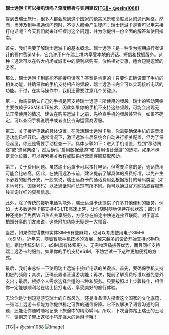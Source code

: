 **瑞士远游卡可以接电话吗？深度解析与实用建议[[TG💪+ @esim1088](https://t.me/s/esim1088)]**

提到去瑞士旅行，很多人都会想到这个国家的绝美风景和高度发达的通讯网络。然而，当涉及到手机通信问题时，不少人都会产生疑问：瑞士远游卡是否可以用来接打电话呢？今天我们就来详细探讨这个问题，并为你提供一份全面的解答和使用指南。

首先，我们需要了解瑞士远游卡的基本概念。瑞士远游卡是一种专为短期旅行者设计的预付费SIM卡，它允许用户在瑞士境内享受本地的通话、短信和数据服务。这种卡通常可以在各大机场或城市中的便利店购买，价格相对实惠，适合短期逗留的游客。

那么，瑞士远游卡到底能不能接电话呢？答案是肯定的！只要你正确设置了手机的相关功能，并确保你的手机支持相应的频段，瑞士远游卡完全可以实现接听电话的功能。不过，在实际操作中，我们还需要注意几个关键点。

第一，你需要确认自己的手机是否支持瑞士远游卡所使用的频段。瑞士的移动网络主要依赖于GSM和LTE技术，因此如果你的手机不支持这些频段，可能会出现无法正常使用的情况。建议在购买远游卡之前，先检查手机的频段兼容性。如果不确定，可以查阅手机说明书或者直接咨询运营商客服。

第二，关于接听电话的具体设置。在激活瑞士远游卡后，你需要确保手机的语音漫游功能已经开启。通常情况下，激活远游卡后系统会自动进行相关配置，但为了保险起见，你还是需要手动检查一下。具体步骤如下：进入手机设置，找到“移动网络”或“蜂窝网络”，然后确认“启用数据漫游”和“启用语音漫游”的选项。如果不确定具体位置，可以搜索相关教程或联系运营商客服获取帮助。

第三，关于费用问题。虽然瑞士远游卡可以接打电话，但需要注意的是，通话费用可能会比较高。因此，在使用远游卡前，建议提前了解具体的资费标准，以免产生不必要的额外开支。一般来说，瑞士远游卡的通话费用会根据拨打的号码类型（如本地号码、国际号码）以及通话时间长短有所不同。你可以通过官方网站或客服热线查询详细的资费信息。

此外，除了传统的接听电话功能外，瑞士远游卡还提供了许多其他便利的服务。例如，大多数远游卡都支持4G LTE高速上网，让你随时随地保持在线状态；部分卡种还提供了免费WiFi热点共享服务，方便你在旅途中快速连接互联网。对于喜欢拍照分享的朋友来说，这些附加功能无疑是一大福音。

当然，如果你觉得携带实体SIM卡有些麻烦，也可以考虑使用电子SIM卡（eSIM）。近年来，随着智能手机技术的发展，越来越多的设备开始支持eSIM功能。相比传统SIM卡，eSIM具有体积更小、无需物理插拔等优势，而且同样支持瑞士远游卡的服务。如果你的手机支持eSIM，不妨尝试一下这种更加便捷的方式。

最后，我们来总结一下使用瑞士远游卡接听电话的关键点。首先，要确保手机支持相应的频段；其次，正确设置语音漫游功能；再次，提前了解资费标准以避免意外支出；最后，根据个人需求选择合适的卡种和服务。只要按照以上步骤操作，相信你一定能够顺利地在瑞士接打电话，享受美好的旅行体验。

无论你是计划短期游览瑞士的自然风光，还是准备深入探索这个国家的文化底蕴，一张瑞士远游卡都能为你提供稳定可靠的通信保障。它不仅解决了语言沟通的问题，还能让你随时随地记录下旅途中的精彩瞬间。所以，下次当你踏上瑞士的土地时，请别忘了带上这张小巧却强大的远游卡哦！

[[TG💪+ @esim1088](https://t.me/s/esim1088) ![Image](https://i.postimg.cc/4NQfJmqS/Snipaste-2025-05-13-00-14-12.png)]
